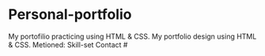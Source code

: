 # Personal-portfolio
My portofilio practicing using HTML &amp; CSS.
My portfolio design using HTML & CSS.
Metioned: Skill-set 
          Contact #
          
